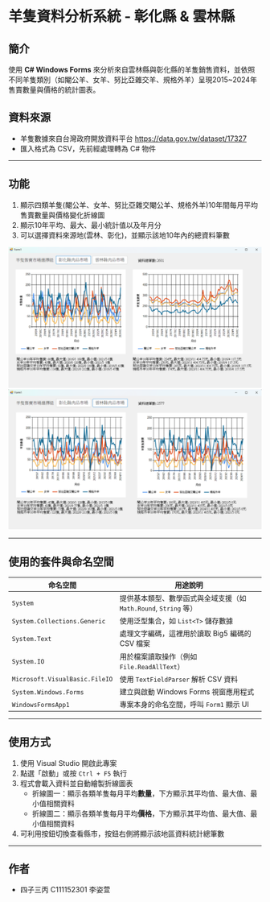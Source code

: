 # 羊隻資料分析系統 - 彰化縣 & 雲林縣

## 簡介

使用 **C# Windows Forms** 來分析來自雲林縣與彰化縣的羊隻銷售資料，並依照不同羊隻類別（如閹公羊、女羊、努比亞雜交羊、規格外羊）呈現2015~2024年售賣數量與價格的統計圖表。

## 資料來源

- 羊隻數據來自台灣政府開放資料平台 https://data.gov.tw/dataset/17327
- 匯入格式為 CSV，先前經處理轉為 C# 物件

---

## 功能

1. 顯示四類羊隻(閹公羊、女羊、努比亞雜交閹公羊、規格外羊)10年間每月平均售賣數量與價格變化折線圖
2. 顯示10年平均、最大、最小統計值以及年月分
3. 可以選擇資料來源地(雲林、彰化)，並顯示該地10年內的總資料筆數

![alt text](image-5.png)
![alt text](image-6.png)

---

## 使用的套件與命名空間

| 命名空間 | 用途說明 |
|----------|----------|
| `System` | 提供基本類型、數學函式與全域支援（如 `Math.Round`, `String` 等） |
| `System.Collections.Generic` | 使用泛型集合，如 `List<T>` 儲存數據 |
| `System.Text` | 處理文字編碼，這裡用於讀取 Big5 編碼的 CSV 檔案 |
| `System.IO` | 用於檔案讀取操作（例如 `File.ReadAllText`） |
| `Microsoft.VisualBasic.FileIO` | 使用 `TextFieldParser` 解析 CSV 資料 |
| `System.Windows.Forms` | 建立與啟動 Windows Forms 視窗應用程式 |
| `WindowsFormsApp1` | 專案本身的命名空間，呼叫 `Form1` 顯示 UI |

---

## 使用方式

1. 使用 Visual Studio 開啟此專案
2. 點選「啟動」或按 `Ctrl + F5` 執行
3. 程式會載入資料並自動繪製折線圖表  
   - 折線圖一：顯示各類羊隻每月平均**數量**，下方顯示其平均值、最大值、最小值相關資料
   - 折線圖二：顯示各類羊隻每月平均**價格**，下方顯示其平均值、最大值、最小值相關資料
4. 可利用按鈕切換查看縣市，按鈕右側將顯示該地區資料統計總筆數

---

## 作者

- 四子三丙 C111152301 李姿萱 